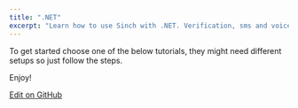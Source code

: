 ```yaml
---
title: ".NET"
excerpt: "Learn how to use Sinch with .NET. Verification, sms and voice .NET tutorials. Here you can see all Sinch .NET tutorials."
---
```


To get started choose one of the below tutorials, they might need different setups so just follow the steps.

Enjoy!


<a class="gitbutton pill" target="_blank" href="https://github.com/sinch/docs/blob/master/docs/tutorials/net.md"><span class="fab fa-github"></span>Edit on GitHub</a>